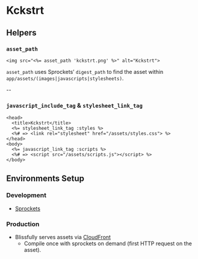 # Kckstrt

## Helpers
### `asset_path`
```erb
<img src="<%= asset_path 'kckstrt.png' %>" alt="Kckstrt">
```

`asset_path` uses Sprockets’ `digest_path` to find the asset within `app/assets/(images|javascripts|stylesheets)`.

--
### `javascript_include_tag` & `stylesheet_link_tag`
```erb
<head>
  <title>Kckstrt</title>
  <%= stylesheet_link_tag :styles %>
  <%# => <link rel="stylesheet" href="/assets/styles.css"> %>
</head>
<body>
  <%= javascript_link_tag :scripts %>
  <%# => <script src="/assets/scripts.js"></script> %>
</body>
```

## Environments Setup
### Development
- [Sprockets][]

### Production
- Blissfully serves assets via [CloudFront][]
  - Compile once with sprockets on demand (first HTTP request on the asset).

[Sprockets]: https://github.com/sstephenson/sprockets
[CloudFront]: http://aws.amazon.com/cloudfront/
